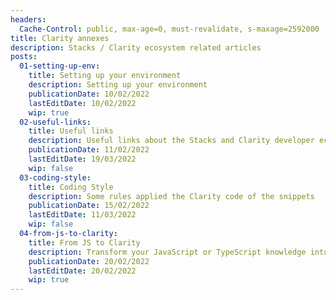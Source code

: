 ```yaml
---
headers:
  Cache-Control: public, max-age=0, must-revalidate, s-maxage=2592000
title: Clarity annexes
description: Stacks / Clarity ecosystem related articles
posts:
  01-setting-up-env:
    title: Setting up your environment
    description: Setting up your environment
    publicationDate: 10/02/2022
    lastEditDate: 10/02/2022
    wip: true
  02-useful-links:
    title: Useful links
    description: Useful links about the Stacks and Clarity developer ecosystem
    publicationDate: 11/02/2022
    lastEditDate: 19/03/2022
    wip: false
  03-coding-style:
    title: Coding Style
    description: Some rules applied the Clarity code of the snippets
    publicationDate: 15/02/2022
    lastEditDate: 11/03/2022
    wip: false
  04-from-js-to-clarity:
    title: From JS to Clarity
    description: Transform your JavaScript or TypeScript knowledge into Clarity skills
    publicationDate: 20/02/2022
    lastEditDate: 20/02/2022
    wip: true
---
```

